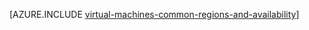 <properties
   pageTitle="Azure 区域和 Windows VM 可用性 | Azure"
   description="了解能够在 Azure 中运行 Windows 虚拟机的区域和可用性功能"
   services="virtual-machines-windows"
   documentationCenter=""
   authors="iainfoulds"
   manager="timlt"
   editor=""/>

<tags
   ms.service="virtual-machines-windows"
   ms.devlang="na"
   ms.topic="article"
   ms.tgt_pltfrm="vm-windows"
   ms.workload="infrastructure-services"
   ms.date="07/19/2016"
   wacn.date="09/05/2016"
   ms.author="iainfou"/>  


[AZURE.INCLUDE [virtual-machines-common-regions-and-availability](../../includes/virtual-machines-common-regions-and-availability.md)]

<!---HONumber=Mooncake_0829_2016-->